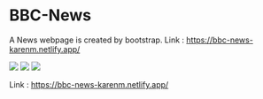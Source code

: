 # BBC-News
A News webpage is created by bootstrap.
Link : https://bbc-news-karenm.netlify.app/

![](https://i.imgur.com/1Z0GOC2.jpg)
![](https://i.imgur.com/tKx5xjy.png)
![](https://i.imgur.com/Qvcw2GS.png)

Link : https://bbc-news-karenm.netlify.app/
